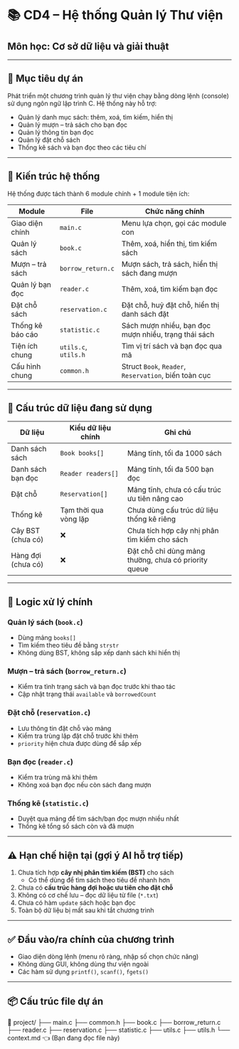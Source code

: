 # 📚 CD4 – Hệ thống Quản lý Thư viện
## Môn học: Cơ sở dữ liệu và giải thuật

---

## 🎯 Mục tiêu dự án

Phát triển một chương trình quản lý thư viện chạy bằng dòng lệnh (console) sử dụng ngôn ngữ lập trình C. Hệ thống này hỗ trợ:

- Quản lý danh mục sách: thêm, xoá, tìm kiếm, hiển thị
- Quản lý mượn – trả sách cho bạn đọc
- Quản lý thông tin bạn đọc
- Quản lý đặt chỗ sách
- Thống kê sách và bạn đọc theo các tiêu chí

---

## 🧱 Kiến trúc hệ thống

Hệ thống được tách thành 6 module chính + 1 module tiện ích:

| Module            | File                | Chức năng chính                               |
|-------------------|---------------------|-----------------------------------------------|
| Giao diện chính   | `main.c`            | Menu lựa chọn, gọi các module con             |
| Quản lý sách      | `book.c`            | Thêm, xoá, hiển thị, tìm kiếm sách            |
| Mượn – trả sách   | `borrow_return.c`   | Mượn sách, trả sách, hiển thị sách đang mượn  |
| Quản lý bạn đọc   | `reader.c`          | Thêm, xoá, tìm kiếm bạn đọc                   |
| Đặt chỗ sách      | `reservation.c`     | Đặt chỗ, huỷ đặt chỗ, hiển thị danh sách đặt  |
| Thống kê báo cáo  | `statistic.c`       | Sách mượn nhiều, bạn đọc mượn nhiều, trạng thái sách |
| Tiện ích chung    | `utils.c`, `utils.h`| Tìm vị trí sách và bạn đọc qua mã             |
| Cấu hình chung    | `common.h`          | Struct `Book`, `Reader`, `Reservation`, biến toàn cục |

---

## 💾 Cấu trúc dữ liệu đang sử dụng

| Dữ liệu           | Kiểu dữ liệu chính | Ghi chú                                           |
|-------------------|---------------------|---------------------------------------------------|
| Danh sách sách     | `Book books[]`       | Mảng tĩnh, tối đa 1000 sách                      |
| Danh sách bạn đọc  | `Reader readers[]`   | Mảng tĩnh, tối đa 500 bạn đọc                    |
| Đặt chỗ            | `Reservation[]`      | Mảng tĩnh, chưa có cấu trúc ưu tiên nâng cao     |
| Thống kê           | Tạm thời qua vòng lặp| Chưa dùng cấu trúc dữ liệu thống kê riêng        |
| Cây BST (chưa có)  | ❌                  | Chưa tích hợp cây nhị phân tìm kiếm cho sách     |
| Hàng đợi (chưa có) | ❌                  | Đặt chỗ chỉ dùng mảng thường, chưa có priority queue |

---

## 🧠 Logic xử lý chính

### Quản lý sách (`book.c`)
- Dùng mảng `books[]`
- Tìm kiếm theo tiêu đề bằng `strstr`
- Không dùng BST, không sắp xếp danh sách khi hiển thị

### Mượn – trả sách (`borrow_return.c`)
- Kiểm tra tình trạng sách và bạn đọc trước khi thao tác
- Cập nhật trạng thái `available` và `borrowedCount`

### Đặt chỗ (`reservation.c`)
- Lưu thông tin đặt chỗ vào mảng
- Kiểm tra trùng lặp đặt chỗ trước khi thêm
- `priority` hiện chưa được dùng để sắp xếp

### Bạn đọc (`reader.c`)
- Kiểm tra trùng mã khi thêm
- Không xoá bạn đọc nếu còn sách đang mượn

### Thống kê (`statistic.c`)
- Duyệt qua mảng để tìm sách/bạn đọc mượn nhiều nhất
- Thống kê tổng số sách còn và đã mượn

---

## ⚠️ Hạn chế hiện tại (gợi ý AI hỗ trợ tiếp)

1. Chưa tích hợp **cây nhị phân tìm kiếm (BST)** cho sách
    - Có thể dùng để tìm sách theo tiêu đề nhanh hơn
2. Chưa có **cấu trúc hàng đợi hoặc ưu tiên cho đặt chỗ**
3. Không có cơ chế lưu – đọc dữ liệu từ file (`*.txt`)
4. Chưa có hàm `update` sách hoặc bạn đọc
5. Toàn bộ dữ liệu bị mất sau khi tắt chương trình

---

## ✅ Đầu vào/ra chính của chương trình

- Giao diện dòng lệnh (menu rõ ràng, nhập số chọn chức năng)
- Không dùng GUI, không dùng thư viện ngoài
- Các hàm sử dụng `printf()`, `scanf()`, `fgets()`


---

## 📦 Cấu trúc file dự án

📁 project/
├── main.c
├── common.h
├── book.c
├── borrow_return.c
├── reader.c
├── reservation.c
├── statistic.c
├── utils.c
├── utils.h
└── context.md 👈 (Bạn đang đọc file này)
